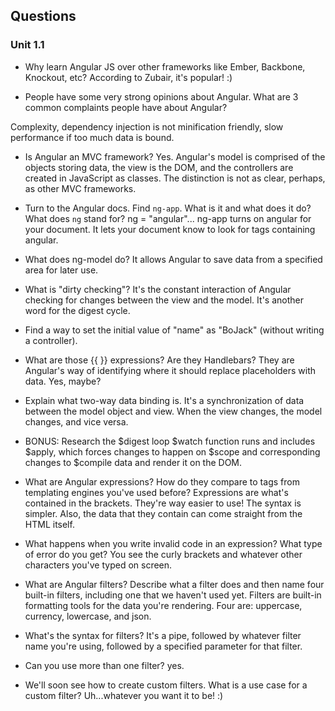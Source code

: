 ## Questions
### Unit 1.1
* Why learn Angular JS over other frameworks like Ember, Backbone, Knockout, etc?
According to Zubair, it's popular! :)


* People have some very strong opinions about Angular. What are 3 common complaints people have about Angular?

Complexity, dependency injection is not minification friendly, slow performance if too much data is bound.

* Is Angular an MVC framework?
Yes. Angular's model is comprised of the objects storing data, the view is the DOM, and the controllers are created in JavaScript as classes. The distinction is not as clear, perhaps, as other MVC frameworks.


* Turn to the Angular docs. Find `ng-app`. What is it and what does it do? What does `ng` stand for?
ng = "angular"... ng-app turns on angular for your document. It lets your document know to look for tags containing angular.



* What does ng-model do?
It allows Angular to save data from a specified area for later use.

* What is "dirty checking"?
It's the constant interaction of Angular checking for changes between the view and the model. It's another word for the digest cycle.


* Find a way to set the initial value of "name" as "BoJack" (without writing a controller).



* What are those {{ }} expressions? Are they Handlebars?
They are Angular's way of identifying where it should replace placeholders with data. Yes, maybe?

* Explain what two-way data binding is.
It's a synchronization of data between the model object and view. When the view changes, the model changes, and vice versa.


* BONUS: Research the $digest loop
$watch function runs and includes $apply, which forces changes to happen on $scope and corresponding changes to $compile data and render it on the DOM.



* What are Angular expressions? How do they compare to tags from templating engines you've used before?
Expressions are what's contained in the brackets. They're way easier to use! The syntax is simpler. Also, the data that they contain can come straight from the HTML itself.


* What happens when you write invalid code in an expression? What type of error do you get?
You see the curly brackets and whatever other characters you've typed on screen.


* What are Angular filters? Describe what a filter does and then name four built-in filters, including one that we haven't used yet.
Filters are built-in formatting tools for the data you're rendering. Four are: uppercase, currency, lowercase, and json.

* What's the syntax for filters?
It's a pipe, followed by whatever filter name you're using, followed by a specified parameter for that filter.


* Can you use more than one filter?
yes.


* We'll soon see how to create custom filters. What is a use case for a custom filter?
Uh...whatever you want it to be! :)
